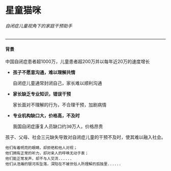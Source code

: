 # 星童猫咪
###### 自闭症儿童视角下的家庭干预助手

----------
#### 背景
中国自闭症患者超1000万，儿童患者超200万并以每年近20万的速度增长

- **孩子不愿意沟通，难以理解共情**

  <pre>自闭症儿童通常封闭自己，家长难以顺利沟通</pre>

- **家长缺乏专业知识，错误干预**

  <pre>家长面对不理解的行为，不合理干预，加剧病情</pre>

- **专业机构缺口大，价格高，不及时**

  <pre>我国自闭症康复人员缺口约30万人，价格昂贵</pre>

孩子、父母、社会三元缺失导致对自闭症儿童的干预不及时，使其难以融入社会。

```
他们有着明亮的眼睛，却拒绝和他人对视；
他们拥有正常的听力，却对亲人的呼唤无动于衷；
他们能正常发声，却不与人交流......
他们从浩瀚的银河系坠落，深陷在不被世俗人所理解的孤独里......
```

